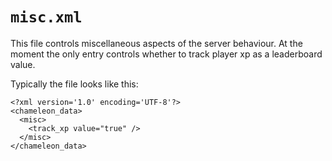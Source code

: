 # `misc.xml`

This file controls miscellaneous aspects of the server behaviour. At the moment the only entry controls whether to track player xp as a leaderboard value.

Typically the file looks like this:

~~~
<?xml version='1.0' encoding='UTF-8'?>
<chameleon_data>
  <misc>
    <track_xp value="true" />
  </misc>
</chameleon_data>
~~~